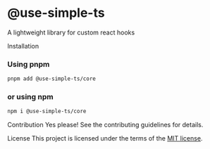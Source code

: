 # @use-simple-ts

A lightweight library for custom react hooks

Installation

### Using pnpm

```bash
pnpm add @use-simple-ts/core
```

### or using npm

```bash
npm i @use-simple-ts/core
```

Contribution Yes please! See the contributing guidelines for details.

License This project is licensed under the terms of the [MIT license](https://github.com/franco4457/use-simple-ts/blob/master/LICENSE).
